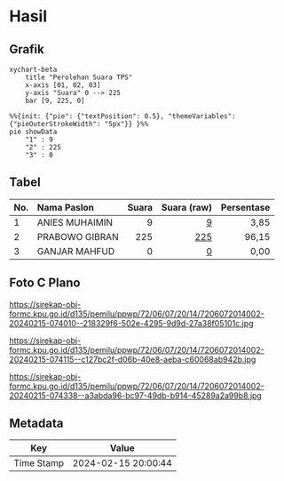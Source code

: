 # Hasil

## Grafik

```mermaid
xychart-beta
    title "Perolehan Suara TPS"
    x-axis [01, 02, 03]
    y-axis "Suara" 0 --> 225
    bar [9, 225, 0]
```

```mermaid
%%{init: {"pie": {"textPosition": 0.5}, "themeVariables": {"pieOuterStrokeWidth": "5px"}} }%%
pie showData
    "1" : 9
    "2" : 225
    "3" : 0
```

## Tabel

| No. | Nama Paslon    | Suara | Suara (raw) | Persentase |
|:--- |:-------------- | -----:| -----------:| ----------:|
| 1   | ANIES MUHAIMIN | 9     | [9][p-1]    | 3,85       |
| 2   | PRABOWO GIBRAN | 225   | [225][p-2]  | 96,15      |
| 3   | GANJAR MAHFUD  | 0     | [0][p-3]    | 0,00       |


[p-1]: https://github.com/gigit-pemilu/pemilu-2024-72-sulawesi-tengah/blob/main/pilpres/hitung-suara/sub/72-sulawesi-tengah/sub/06-morowali/sub/07-menui-kepulauan/sub/2014-matarape/sub/002-tps/sub/paslon-1.txt
[p-2]: https://github.com/gigit-pemilu/pemilu-2024-72-sulawesi-tengah/blob/main/pilpres/hitung-suara/sub/72-sulawesi-tengah/sub/06-morowali/sub/07-menui-kepulauan/sub/2014-matarape/sub/002-tps/sub/paslon-2.txt
[p-3]: https://github.com/gigit-pemilu/pemilu-2024-72-sulawesi-tengah/blob/main/pilpres/hitung-suara/sub/72-sulawesi-tengah/sub/06-morowali/sub/07-menui-kepulauan/sub/2014-matarape/sub/002-tps/sub/paslon-3.txt

## Foto C Plano

https://sirekap-obj-formc.kpu.go.id/d135/pemilu/ppwp/72/06/07/20/14/7206072014002-20240215-074010--218329f6-502e-4295-9d9d-27a38f05101c.jpg

https://sirekap-obj-formc.kpu.go.id/d135/pemilu/ppwp/72/06/07/20/14/7206072014002-20240215-074115--c127bc2f-d06b-40e8-aeba-c60068ab942b.jpg

https://sirekap-obj-formc.kpu.go.id/d135/pemilu/ppwp/72/06/07/20/14/7206072014002-20240215-074338--a3abda96-bc97-49db-b914-45289a2a99b8.jpg


## Metadata

| Key        | Value               |
| ---------- | ------------------- |
| Time Stamp | 2024-02-15 20:00:44 |



